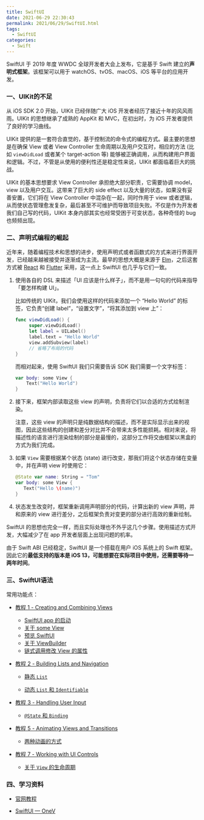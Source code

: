 ```yaml
---
title: SwiftUI
date: 2021-06-29 22:30:43
permalink: 2021/06/29/SwiftUI.html
tags:
  - SwiftUI
categories:
  - Swift
---
```


SwiftUI 于 2019 年度 WWDC 全球开发者大会上发布，它是基于 Swift 建立的**声明式框架**。该框架可以用于 watchOS、tvOS、macOS、iOS 等平台的应用开发。

### 一、UIKit的不足

从 iOS SDK 2.0 开始，UIKit 已经伴随广大 iOS 开发者经历了接近十年的风风雨雨。UIKit 的思想继承了成熟的 AppKit 和 MVC，在初出时，为 iOS 开发者提供了良好的学习曲线。

UIKit 提供的是一套符合直觉的，基于控制流的命令式的编程方式。最主要的思想是在确保 View 或者 View Controller 生命周期以及用户交互时，相应的方法 (比如 `viewDidLoad` 或者某个 target-action 等) 能够被正确调用，从而构建用户界面和逻辑。不过，不管是从使用的便利性还是稳定性来说，UIKit 都面临着巨大的挑战。

UIKit 的基本思想要求 View Controller 承担绝大部分职责，它需要协调 model，view 以及用户交互。这带来了巨大的 side effect 以及大量的状态，如果没有妥善安置，它们将在 View Controller 中混杂在一起，同时作用于 view 或者逻辑，从而使状态管理愈发复杂，最后甚至不可维护而导致项目失败。不仅是作为开发者我们自己写的代码，UIKit 本身内部其实也经常受困于可变状态，各种奇怪的 bug 也频频出现。

### 二、声明式编程的崛起

近年来，随着编程技术和思想的进步，使用声明式或者函数式的方式来进行界面开发，已经越来越被接受并逐渐成为主流。最早的思想大概是来源于 [Elm](https://elm-lang.org/)，之后这套方式被 [React](https://reactjs.org/) 和 [Flutter](https://flutter.dev/) 采用，这一点上 SwiftUI 也几乎与它们一致。

1. 使用各自的 DSL 来描述「UI 应该是什么样子」，而不是用一句句的代码来指导「要怎样构建 UI」。

   比如传统的 UIKit，我们会使用这样的代码来添加一个 “Hello World” 的标签，它负责“创建 label”，“设置文字”，“将其添加到 view 上”：

   ```swift
   func viewDidLoad() {
        super.viewDidLoad()
        let label = UILabel()
        label.text = "Hello World"
        view.addSubview(label)
        // 省略了布局的代码
   }
   ```

   而相对起来，使用 SwiftUI 我们只需要告诉 SDK 我们需要一个文字标签：

   ```swift
   var body: some View {
       Text("Hello World")
   }
   ```

2. 接下来，框架内部读取这些 view 的声明，负责将它们以合适的方式绘制渲染。

   注意，这些 view 的声明只是纯数据结构的描述，而不是实际显示出来的视图，因此这些结构的创建和差分对比并不会带来太多性能损耗。相对来说，将描述性的语言进行渲染绘制的部分是最慢的，这部分工作将交由框架以黑盒的方式为我们完成。

3. 如果 `View` 需要根据某个状态 (state) 进行改变，那我们将这个状态存储在变量中，并在声明 view 时使用它：

   ```swift
   @State var name: String = "Tom"
   var body: some View {
      Text("Hello \(name)")
   }
   ```

4. 状态发生改变时，框架重新调用声明部分的代码，计算出新的 view 声明，并和原来的 view 进行差分，之后框架负责对变更的部分进行高效的重新绘制。

SwiftUI 的思想也完全一样，而且实际处理也不外乎这几个步骤。使用描述方式开发，大幅减少了在 app 开发者层面上出现问题的机率。

由于 Swift ABI 已经稳定，SwiftUI 是一个搭载在用户 iOS 系统上的 Swift 框架。因此它的**最低支持的版本是 iOS 13，可能想要在实际项目中使用，还需要等待一两年时间**。

### 三、SwiftUI语法

常用功能点：

- [教程 1 - Creating and Combining Views](https://developer.apple.com/tutorials/swiftui/creating-and-combining-views)
  - [SwiftUI app 的启动](https://developer.apple.com/tutorials/swiftui/creating-and-combining-views#create-a-new-project-and-explore-the-canvas)
  - [关于 some View](https://developer.apple.com/tutorials/swiftui/creating-and-combining-views#create-a-new-project-and-explore-the-canvas)
  - [预览 SwiftUI](https://developer.apple.com/tutorials/swiftui/creating-and-combining-views#customize-the-text-view)
  - [关于 ViewBuilder](https://developer.apple.com/tutorials/swiftui/creating-and-combining-views#combine-views-using-stacks)
  - [链式调用修改 View 的属性](https://developer.apple.com/tutorials/swiftui/creating-and-combining-views#create-a-custom-image-view)

- [教程 2 - Building Lists and Navigation](https://developer.apple.com/tutorials/swiftui/building-lists-and-navigation)

  - [静态 `List`](https://developer.apple.com/tutorials/swiftui/building-lists-and-navigation#create-the-list-of-landmarks)

  - [动态 `List` 和 `Identifiable`](https://developer.apple.com/tutorials/swiftui/building-lists-and-navigation#make-the-list-dynamic)

- [教程 3 - Handling User Input](https://developer.apple.com/tutorials/swiftui/handling-user-input)

  - [`@State` 和 `Binding`](https://developer.apple.com/tutorials/swiftui/handling-user-input#add-a-control-to-toggle-the-state)

- [教程 5 - Animating Views and Transitions](https://developer.apple.com/tutorials/swiftui/animating-views-and-transitions)

  - [两种动画的方式](https://developer.apple.com/tutorials/swiftui/animating-views-and-transitions#customize-view-transitions)

- [教程 7 - Working with UI Controls](https://developer.apple.com/tutorials/swiftui/working-with-ui-controls)

  - [关于 `View` 的生命周期](https://developer.apple.com/tutorials/swiftui/working-with-ui-controls#delay-edit-propagation)

### 四、学习资料

- [官网教程](https://developer.apple.com/tutorials/swiftui/creating-and-combining-views)

- [SwiftUI — OneV](https://onevcat.com/categories/swiftui/)